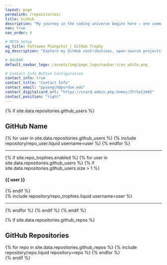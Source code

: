 ```yaml
---
layout: page
permalink: /repositories/
title: GitHub
description: "My journey in the coding universe begins here — one commit at a time."
nav: true
nav_order: 4

# META Setup
og_title: Pattawee Puangchit | GitHub Trophy
og_description: "Explore my GitHub contributions, open-source projects, and coding activity. With over 1,100 commits and a growing portfolio, this page highlights my development journey and collaborative work."

# NAVBAR
default_navbar_logo: /assets/img/page_logo/navbar-icon_white.png

# Contact Info Button Configuration
contact_info: true
contact_title: "Contact Info"
contact_email: "ppuangch@purdue.edu"
contact_digitalcard_url: "https://vcard-admin.pkp.homes/ZYrVxC2m6S"
contact_position: "right"
---
```


{% if site.data.repositories.github_users %}

## GitHub Name

<div class="repositories d-flex flex-wrap flex-md-row flex-column justify-content-between align-items-center">
  {% for user in site.data.repositories.github_users %}
    {% include repository/repo_user.liquid username=user %}
  {% endfor %}
</div>

---

{% if site.repo_trophies.enabled %}
{% for user in site.data.repositories.github_users %}
{% if site.data.repositories.github_users.size > 1 %}

  <h4>{{ user }}</h4>
  {% endif %}
  <div class="repositories d-flex flex-wrap flex-md-row flex-column justify-content-between align-items-center">
  {% include repository/repo_trophies.liquid username=user %}
  </div>

---

{% endfor %}
{% endif %}
{% endif %}

{% if site.data.repositories.github_repos %}

## GitHub Repositories

<div class="repositories d-flex flex-wrap flex-md-row flex-column justify-content-between align-items-center">
  {% for repo in site.data.repositories.github_repos %}
    {% include repository/repo.liquid repository=repo %}
  {% endfor %}
</div>
{% endif %}
